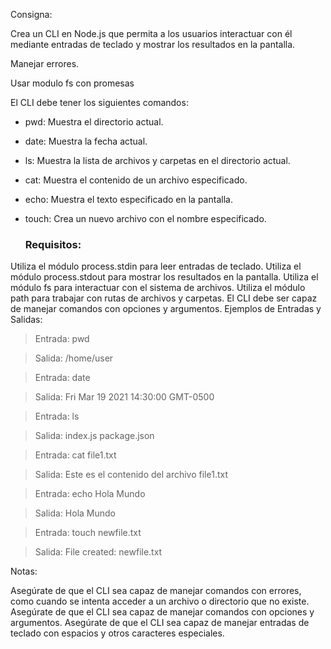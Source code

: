Consigna:

Crea un CLI en Node.js que permita a los usuarios interactuar con él mediante entradas de teclado y mostrar los resultados en la pantalla.

Manejar errores.

Usar modulo fs con promesas

 El CLI debe tener los siguientes comandos:

- pwd: Muestra el directorio actual.
- date: Muestra la fecha actual.
- ls: Muestra la lista de archivos y carpetas en el directorio actual.
- cat: Muestra el contenido de un archivo especificado.
- echo: Muestra el texto especificado en la pantalla.
- touch: Crea un nuevo archivo con el nombre especificado.

  ### Requisitos:

Utiliza el módulo process.stdin para leer entradas de teclado.
Utiliza el módulo process.stdout para mostrar los resultados en la pantalla.
Utiliza el módulo fs para interactuar con el sistema de archivos.
Utiliza el módulo path para trabajar con rutas de archivos y carpetas.
El CLI debe ser capaz de manejar comandos con opciones y argumentos.
Ejemplos de Entradas y Salidas:

> Entrada: pwd

> Salida: /home/user

> Entrada: date

> Salida: Fri Mar 19 2021 14:30:00 GMT-0500

> Entrada: ls

> Salida:
> index.js
> package.json

> Entrada: cat file1.txt

> Salida: Este es el contenido del archivo file1.txt

> Entrada: echo Hola Mundo

> Salida: Hola Mundo

> Entrada: touch newfile.txt

> Salida: File created: newfile.txt

Notas:

Asegúrate de que el CLI sea capaz de manejar comandos con errores, como cuando se intenta acceder a un archivo o directorio que no existe.
Asegúrate de que el CLI sea capaz de manejar comandos con opciones y argumentos.
Asegúrate de que el CLI sea capaz de manejar entradas de teclado con espacios y otros caracteres especiales.
